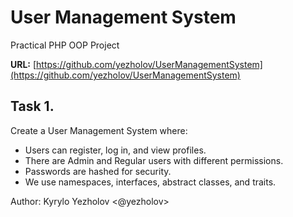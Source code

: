 # User Management System

Practical PHP OOP Project

**URL:** [https://github.com/yezholov/UserManagementSystem](https://github.com/yezholov/UserManagementSystem)

## Task 1.

Create a User Management System where:

- Users can register, log in, and view profiles.
- There are Admin and Regular users with different permissions.
- Passwords are hashed for security.
- We use namespaces, interfaces, abstract classes, and traits.

Author: Kyrylo Yezholov <@yezholov>
